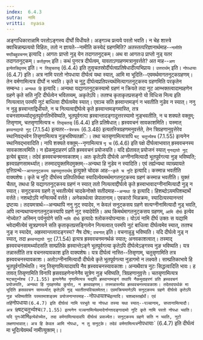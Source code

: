 ```yaml
---
index:  6.4.3
sutra:  नामि
vritti:  nyasa
---
```


अङ्गाधिकारान्नामि परतोऽङ्गस्य दीर्घो विधीयते। अङ्गञ्च प्रत्यये परतो भवति। न चेह शास्त्रे क्वाचिन्नाम्प्रत्ययो विहितः, ततो न ज्ञायते--नामीति कस्येदं ग्रहणमिति? अतस्तत्परिज्ञानार्थमाह--`नामीति षष्ठीबहुवचनम्` इत्यादि। आगतः प्राप्तो नुड् येन तदागतनुट्कम्। अथ वा आगतःउ प्राप्तो नुड् यतर तदागतनुट्कम्। `कर्ततृ़णम्` इति। कथं पुनरत्र दीर्घत्वम्, यावताऽण्ग्रहणमत्रानुवर्त्तते? अत माह--`अण इत्येतन्निवृत्तम्` इति। `न तिसृ़चतसृ` (6.4.4) इति तुसृचतस्रोर्दीर्घत्वप्रतिषेधादीत्यभिप्रायः।
`उत्तरार्थम्` इति। `नोपधायाः` (6.4.7) इति। अत्र नामि परतो नोपधाया दीर्घत्वं यथा स्यात्, आमि मा भूदिति--एवमर्थमागतनुट्कग्रहणम्। तेन वर्मणामित्यत्र दीर्घो न भवति। कृते च नुटु दीर्घत्वप्रतिपत्त्यर्थमित्यागतनुट्कस्य ग्रहणमिति परकृतेन सम्बन्धः। `अन्यथा हि` इत्यादि। अन्यथा यद्यागतनुट्कस्यामो ग्रहणं न क्रियते तदा नुट आम्भक्तत्वादाम्ग्रहणेन ग्रहणे कृते सति नुटि दीर्घत्वेन भवितव्यम्, अकृतेऽपि। ततश्च कृताकृतप्रसङ्गो यो विधिःस नित्य इति नित्यत्वात् परमपि नुटं बाधित्वा दीर्घत्वमेव स्यात्। एवञ्च सति ह्रस्वान्तमङ्गं न भवतीति नुडेव न स्यात्। ननु न नुडु ह्रस्वान्ताद्विधीयते, न च नित्यत्वाद्दीर्घत्वे कृते ह्रस्वान्तमङ्गमास्ति, तत्र वचनसामर्थ्याद्भूतपूर्वगतिर्भविष्यति, भूतपूर्वगत्या ह्रस्वान्तादङ्गादुत्तरस्यामो नुङ्भवतीति, न च शक्यते वक्तुम्; तिसृणाम्, चतसृणामित्यत्र `न तिसृचतसृ` (6.4.4) इति प्रतिषेधात्। ह्रस्ववचनं सावकाशमिति। यस्मात् `ह्रस्वनद्यापो नुट्` (7.1.54) इत्यतर--`त्रेस्त्रयः` (6.3.48) इत्यतस्त्रिग्रहणमनुवर्त्तते, तेन त्रिग्रहणानुवृत्तेरेव स्थानिवद्भवेन तिसृणामित्यत्र नुङ्भविष्यत#ि। तथा चतसृणामित्यत्रापि `षट् चतुर्भ्यश्च` (7.1.55) इत्यनेन स्थानिवद्भावादिति। नापि शक्यते वक्तुम्--नृणामित्यत्र `नृ च` (6.4.6) इति पक्षे दीर्घत्वाभावात् ह्रस्ववचनस्य सावकाशत्वमिति। न ह्येकमुदाहरणं प्रति ह्रस्ववचनं प्रयोजयति। यदि ह्येतावत् प्रयोजनं स्यात् `नृनद्यापो नुट्` इत्येवं ब्रूयात्। तदेवं ह्रस्ववचनमनवकाशम्। अतः कृतेऽपि दीर्घत्वे अग्नीनामित्यादौ भूतपूर्वगत्या नुङ् भविष्यति; ह्रस्वग्रहणसामर्थ्यात्। तस्मादयुक्तमिदमुक्तम्--अन्यथा हि नुडेव न स्यादिति।
एवं तर्ह्यन्यथा व्याख्यायते वृत्तिग्रन्थे--`आगतनुट्कस्य ग्रहणमुत्तरार्थम्` इत्युक्ते चोदक आह--`कृते च नुटि` इत्यादि। कस्मान्न भवतीति वाक्यशेषः। कृते च नुटि दीर्घस्य प्रतिपतिर्यथा स्यादित्येवमर्थमागतनुट्कस्य ग्रहणं कस्मान्न भवतीति। युक्तं चैतत्, तथधा हि यद्यागतनुट्कस्य ग्रहणं न स्यात् ततो नित्यत्वाद्दीर्घत्वे कृते ह्रस्वाभावादग्नीनामित्यादौ नुड् न स्यात्। सनुट्कस्य ग्रहणे तु भवतीत्येवं चादकेनोक्ते सतीदमाह--`अन्यथा हि` इत्यादि। हिशब्दोऽयमपिशब्दार्थे वर्त्तते। नशब्दोऽपि नन्वित्यर्थे वर्त्तते। अनेकार्थत्वा न्नेपातानाम्। एवकारो भिन्नक्रमः, स्यादित्यस्यानन्तरं द्रष्टव्यः। तदयमत्रार्थः--अन्यथापि ननु नुट् स्यादेव, न केवलं सनुट्कसय ग्रहणे सत्यग्नीनामित्यादौ नुड् भवति, अपि त्वन्यथाप्यनागतनुट्कस्यापि ग्रहणे नुट् स्यादेवेति।
अथ किमर्थमागतनुट्कसय ग्रहणम्, `आमि दीर्घः` इत्येव नोच्येत? अस्मिन् पर्यनुयोगे सति `नामि दीर्घः` इत्यादेः श्लोकस्योपन्यासः। योऽयं नामि दीर्घ उक्तः स यद्यामि भवेदामीत्येवं सूत्रप्रणयने सति कृताकृतप्रसङ्गित्वेन नित्यत्वात् परमपि नुटं बाधित्वा दीर्घत्वमेव स्यात्, ततश्च नुङ् न स्यादेव, अह्रस्वान्तत्वादङ्गस्य? नैष दोषः; `वचनात्` इति। वचनान्नुडु भविष्यति। यदि दीर्घत्वे नुड् न स्यात्, तदा `ह्रस्वनद्यापो नुट्` (7.1.54) इत्यत्र ह्रस्ववचनमनर्थकं स्यात्; अनवकाशत्वात्। तस्माद् ह्रस्ववचनसामर्थ्यादसति साम्प्रतिके ह्रस्वान्तेऽङ्गे भूतपूर्वगत्या कृतेऽपि दीर्घत्वेऽङ्गस्य नुङ भविष्यति। यत्र तन्नास्तीति तत्र वचनस्यावकाश इति वाक्यशेषः। यत्र दीर्घत्वं नास्ति--तिसृणाम्, चतुसृणामिति तत्र ह्रस्ववचनस्यावकाशः। अतोऽग्नीनामित्यादौ दीर्घत्वे कृते भूतपूर्वगत्या नुडागमो न लक्ष्यते। साम्प्रतिकाभावे हि भूतपूर्वगतिर्भवति। ननु तिसृणामित्यादावपि नैव ह्रस्ववचनस्यावकाशः। अन्यथैवात्र नुटः सिद्धत्वादिति भावः। ह तावत् तिसृणामिति विनापि ह्रसवग्रहणेनानेनैव सूत्रेण नुङ् भविष्यति, त्रिग्रहणानुवृत्तेः। चतसृणामित्यत्र `षट्चतुर्भ्यश्च (7.1.55) इत्यनेनैव नृणामित्यत्र यद्यपि ह्रस्वान्तमङ्गं तथापि नैकमुदाहरणं प्रति ह्रस्ववचनं प्रयोजयति, अन्यथा हि नृग्रहणमेव कुर्यात्, न ह्रस्वग्रहणम्। तस्मन्नास्त्येव ह्रस्ववचनस्यावकाशः। तदेतदपार्थकं मा भूदिति ह्रसववचन सामर्थ्यात् कृतेऽपि नुड् भवतीतयविचलमेतत्। एवमक्रियमाणेऽपि सनुट्कस्य ग्रहणे दीर्घत्वे कृतेऽपि नुङ भविष्यतीति परमतमाशङ्क्य प्रयोजनान्तरमाह--`नोपधायाश्च` इत्यादि। चशब्दस्तर्ह्यर्थे। एवं तर्हि `नोपधायाः` (6.4.7) इति दीर्घत्वं नामि परभूते या नोपधा तस्या यथा स्यात्--पञ्चानाम्, सप्तानामित्यादौ। अत्र हि `षट्चतुर्भ्यश्च` (7.1.55) इत्यनेन पञ्चनामित्येवमादेर्नान्तादङ्गादामो नुटि कृते नामि परतो नोपधा भवति। यदि पुनः `आमि` इत्येवोच्येत, तदा वर्मणामित्यादावपि दीर्घत्वं प्रसज्येत। सनुट्कस्य ग्रहणे सति न भवति, नुटो लक्षणाभावात्। अत्र हि केवल आमि नोपधा, न तु सनुट्के। तदेवं वर्मणामित्यत्र `नोपधायाः` (6.4.7) इति दीर्घत्वं मा भूदित्येवमर्थं नामीत्युक्तम्।।

